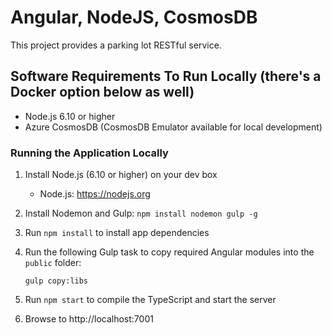 # Angular, NodeJS, CosmosDB 

This project provides a parking lot RESTful service.  

## Software Requirements To Run Locally (there's a Docker option below as well)

* Node.js 6.10 or higher
* Azure CosmosDB (CosmosDB Emulator available for local development)

### Running the Application Locally

1. Install Node.js (6.10 or higher) on your dev box

    * Node.js: https://nodejs.org
    
1. Install Nodemon and Gulp: `npm install nodemon gulp -g`

1. Run `npm install` to install app dependencies

1. Run the following Gulp task to copy required Angular modules into the `public` folder: 

    `gulp copy:libs`

1. Run `npm start` to compile the TypeScript and start the server

1. Browse to http://localhost:7001





